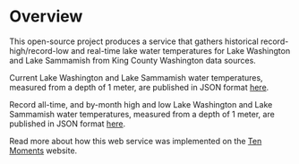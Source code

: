 # Overview
This open-source project produces a service that gathers historical record-high/record-low and real-time lake water temperatures for Lake Washington and Lake Sammamish from King County Washington data sources.

Current Lake Washington and Lake Sammamish water temperatures, measured from a depth of 1 meter, are published in JSON format <a href="https://swimming.withelvis.com/WA/lake_temps.json" target="_blank">here</a>.

Record all-time, and by-month high and low Lake Washington and Lake Sammamish water temperatures, measured from a depth of 1 meter, are published in JSON format <a href="https://swimming.withelvis.com/WA/lake_wa_highs_and_lows.json" target="_blank">here</a>.

Read more about how this web service was implemented on the <a href="https://www.tenmoments.com" target="_blank">Ten Moments</a> website.
